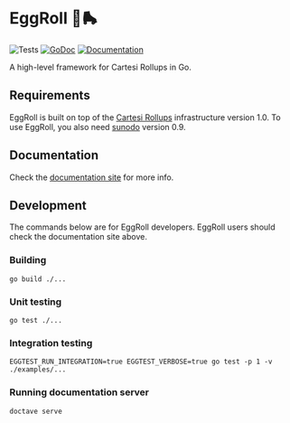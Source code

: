 # EggRoll 🐣🛼

![Tests](https://github.com/gligneul/eggroll/actions/workflows/test.yml/badge.svg)
[![GoDoc](https://img.shields.io/static/v1?label=godoc&message=reference&color=blue)](https://pkg.go.dev/github.com/gligneul/eggroll)
[![Documentation](https://img.shields.io/static/v1?label=guide&message=documentation&color=blue)](https://gligneul.github.io/eggroll)

A high-level framework for Cartesi Rollups in Go.

## Requirements

EggRoll is built on top of the [Cartesi Rollups](https://docs.cartesi.io/cartesi-rollups/) infrastructure version 1.0.
To use EggRoll, you also need [sunodo](https://github.com/sunodo/sunodo/) version 0.9.

## Documentation

Check the [documentation site](https://gligneul.github.io/eggroll) for more info.

## Development

The commands below are for EggRoll developers.
EggRoll users should check the documentation site above.

### Building

```
go build ./...
```

### Unit testing

```
go test ./...
```

### Integration testing

```
EGGTEST_RUN_INTEGRATION=true EGGTEST_VERBOSE=true go test -p 1 -v ./examples/...
```

### Running documentation server

```
doctave serve
```
